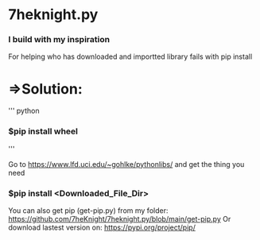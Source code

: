 # 7heknight.py
### I build with my inspiration


 For helping who has downloaded and importted library fails with pip install   
# =>Solution:
  
''' python
###   $pip install wheel
'''

Go to https://www.lfd.uci.edu/~gohlke/pythonlibs/ and get the thing you need


###      $pip install <Downloaded_File_Dir>

You can also get pip (get-pip.py) from my folder: https://github.com/7heKnight/7heknight.py/blob/main/get-pip.py
Or download lastest version on: https://pypi.org/project/pip/
